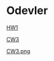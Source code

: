 # Odevler

<a href="https://feyzanursaka.github.io/Odevler/HW1.html" rel="nofollow">HW1</a>

<a href="https://feyzanursaka.github.io/Odevler/work/inspector.html" rel="nofollow">CW3</a>

<a href="https://feyzanursaka.github.io/Odevler/CW3.png" rel="nofollow">CW3.png</a>
